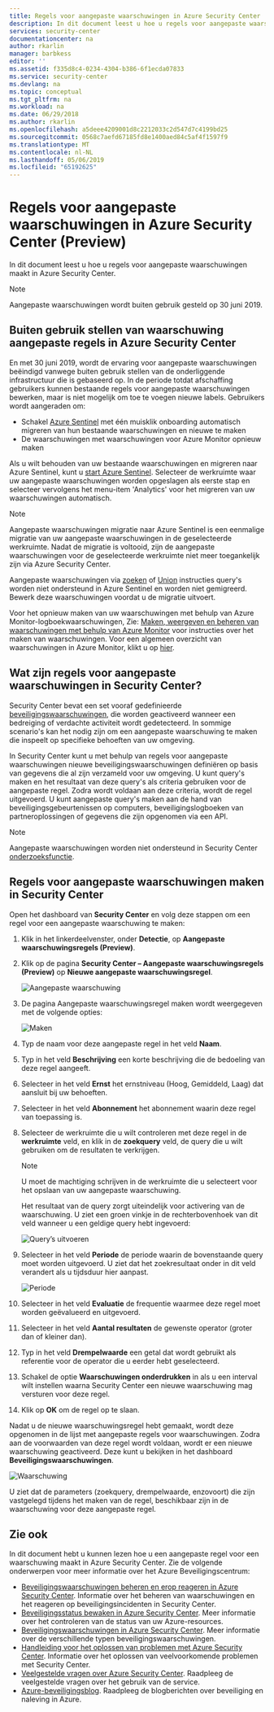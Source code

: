 ```yaml
---
title: Regels voor aangepaste waarschuwingen in Azure Security Center | Microsoft Docs
description: In dit document leest u hoe u regels voor aangepaste waarschuwingen maakt in Azure Security Center.
services: security-center
documentationcenter: na
author: rkarlin
manager: barbkess
editor: ''
ms.assetid: f335d8c4-0234-4304-b386-6f1ecda07833
ms.service: security-center
ms.devlang: na
ms.topic: conceptual
ms.tgt_pltfrm: na
ms.workload: na
ms.date: 06/29/2018
ms.author: rkarlin
ms.openlocfilehash: a5deee4209001d8c2212033c2d547d7c4199bd25
ms.sourcegitcommit: 0568c7aefd67185fd8e1400aed84c5af4f1597f9
ms.translationtype: MT
ms.contentlocale: nl-NL
ms.lasthandoff: 05/06/2019
ms.locfileid: "65192625"
---
```

# <a name="custom-alert-rules-in-azure-security-center-preview"></a>Regels voor aangepaste waarschuwingen in Azure Security Center (Preview)
In dit document leest u hoe u regels voor aangepaste waarschuwingen maakt in Azure Security Center.

> [!NOTE]
> Aangepaste waarschuwingen wordt buiten gebruik gesteld op 30 juni 2019.

## <a name="retirement-of-custom-alert-rules-in-azure-security-center"></a>Buiten gebruik stellen van waarschuwing aangepaste regels in Azure Security Center

En met 30 juni 2019, wordt de ervaring voor aangepaste waarschuwingen beëindigd vanwege buiten gebruik stellen van de onderliggende infrastructuur die is gebaseerd op. In de periode totdat afschaffing gebruikers kunnen bestaande regels voor aangepaste waarschuwingen bewerken, maar is niet mogelijk om toe te voegen nieuwe labels.
Gebruikers wordt aangeraden om:
- Schakel [Azure Sentinel](https://azure.microsoft.com/services/azure-sentinel/) met één muisklik onboarding automatisch migreren van hun bestaande waarschuwingen en nieuwe te maken
- De waarschuwingen met waarschuwingen voor Azure Monitor opnieuw maken
                                     
Als u wilt behouden van uw bestaande waarschuwingen en migreren naar Azure Sentinel, kunt u [start Azure Sentinel](https://portal.azure.com/#create/Microsoft.ASI/preview). Selecteer de werkruimte waar uw aangepaste waarschuwingen worden opgeslagen als eerste stap en selecteer vervolgens het menu-item 'Analytics' voor het migreren van uw waarschuwingen automatisch.

> [!NOTE]
> Aangepaste waarschuwingen migratie naar Azure Sentinel is een eenmalige migratie van uw aangepaste waarschuwingen in de geselecteerde werkruimte. Nadat de migratie is voltooid, zijn de aangepaste waarschuwingen voor de geselecteerde werkruimte niet meer toegankelijk zijn via Azure Security Center.
>
> Aangepaste waarschuwingen via [zoeken](https://docs.microsoft.com/azure/azure-monitor/log-query/search-queries) of [Union](https://docs-analytics-eus.azurewebsites.net/queryLanguage/query_language_unionoperator.html) instructies query's worden niet ondersteund in Azure Sentinel en worden niet gemigreerd. Bewerk deze waarschuwingen voordat u de migratie uitvoert.

Voor het opnieuw maken van uw waarschuwingen met behulp van Azure Monitor-logboekwaarschuwingen, Zie: [Maken, weergeven en beheren van waarschuwingen met behulp van Azure Monitor](https://docs.microsoft.com/azure/azure-monitor/platform/alerts-log) voor instructies over het maken van waarschuwingen. Voor een algemeen overzicht van waarschuwingen in Azure Monitor, klikt u op [hier](https://docs.microsoft.com/azure/azure-monitor/platform/alerts-unified-log).

## <a name="what-are-custom-alert-rules-in-security-center"></a>Wat zijn regels voor aangepaste waarschuwingen in Security Center?

Security Center bevat een set vooraf gedefinieerde [beveiligingswaarschuwingen](https://docs.microsoft.com/azure/security-center/security-center-managing-and-responding-alerts), die worden geactiveerd wanneer een bedreiging of verdachte activiteit wordt gedetecteerd. In sommige scenario's kan het nodig zijn om een aangepaste waarschuwing te maken die inspeelt op specifieke behoeften van uw omgeving.

In Security Center kunt u met behulp van regels voor aangepaste waarschuwingen nieuwe beveiligingswaarschuwingen definiëren op basis van gegevens die al zijn verzameld voor uw omgeving. U kunt query's maken en het resultaat van deze query's als criteria gebruiken voor de aangepaste regel. Zodra wordt voldaan aan deze criteria, wordt de regel uitgevoerd. U kunt aangepaste query's maken aan de hand van beveiligingsgebeurtenissen op computers, beveiligingslogboeken van partneroplossingen of gegevens die zijn opgenomen via een API.

> [!NOTE]
> Aangepaste waarschuwingen worden niet ondersteund in Security Center [onderzoeksfunctie](security-center-investigation.md).
>
>

## <a name="how-to-create-a-custom-alert-rule-in-security-center"></a>Regels voor aangepaste waarschuwingen maken in Security Center

Open het dashboard van **Security Center** en volg deze stappen om een regel voor een aangepaste waarschuwing te maken:

1.  Klik in het linkerdeelvenster, onder **Detectie**, op **Aangepaste waarschuwingsregels (Preview)**.
2.  Klik op de pagina **Security Center – Aangepaste waarschuwingsregels (Preview)** op **Nieuwe aangepaste waarschuwingsregel**.

    ![Aangepaste waarschuwing](./media/security-center-custom-alert/security-center-custom-alert-fig1.png)

3.  De pagina Aangepaste waarschuwingsregel maken wordt weergegeven met de volgende opties:

    ![Maken](./media/security-center-custom-alert/security-center-custom-alert-fig2.png)

4.  Typ de naam voor deze aangepaste regel in het veld **Naam**.
5.  Typ in het veld **Beschrijving** een korte beschrijving die de bedoeling van deze regel aangeeft.
6.  Selecteer in het veld **Ernst** het ernstniveau (Hoog, Gemiddeld, Laag) dat aansluit bij uw behoeften.
7.  Selecteer in het veld **Abonnement** het abonnement waarin deze regel van toepassing is.
8.  Selecteer de werkruimte die u wilt controleren met deze regel in de **werkruimte** veld, en klik in de **zoekquery** veld, de query die u wilt gebruiken om de resultaten te verkrijgen.

    > [!NOTE]
    > U moet de machtiging schrijven in de werkruimte die u selecteert voor het opslaan van uw aangepaste waarschuwing.
    >
    >

    Het resultaat van de query zorgt uiteindelijk voor activering van de waarschuwing. U ziet een groen vinkje in de rechterbovenhoek van dit veld wanneer u een geldige query hebt ingevoerd:

    ![Query’s uitvoeren](./media/security-center-custom-alert/security-center-custom-alert-fig3.png)

10. Selecteer in het veld **Periode** de periode waarin de bovenstaande query moet worden uitgevoerd. U ziet dat het zoekresultaat onder in dit veld verandert als u tijdsduur hier aanpast.

    ![Periode](./media/security-center-custom-alert/security-center-custom-alert-fig4.png)

11. Selecteer in het veld **Evaluatie** de frequentie waarmee deze regel moet worden geëvalueerd en uitgevoerd.
12. Selecteer in het veld **Aantal resultaten** de gewenste operator (groter dan of kleiner dan).
13. Typ in het veld **Drempelwaarde** een getal dat wordt gebruikt als referentie voor de operator die u eerder hebt geselecteerd.
14. Schakel de optie **Waarschuwingen onderdrukken** in als u een interval wilt instellen waarna Security Center een nieuwe waarschuwing mag versturen voor deze regel.
15. Klik op **OK** om de regel op te slaan.

Nadat u de nieuwe waarschuwingsregel hebt gemaakt, wordt deze opgenomen in de lijst met aangepaste regels voor waarschuwingen. Zodra aan de voorwaarden van deze regel wordt voldaan, wordt er een nieuwe waarschuwing geactiveerd. Deze kunt u bekijken in het dashboard **Beveiligingswaarschuwingen**.

![Waarschuwing](./media/security-center-custom-alert/security-center-custom-alert-fig5.png)

U ziet dat de parameters (zoekquery, drempelwaarde, enzovoort) die zijn vastgelegd tijdens het maken van de regel, beschikbaar zijn in de waarschuwing voor deze aangepaste regel.

## <a name="see-also"></a>Zie ook
In dit document hebt u kunnen lezen hoe u een aangepaste regel voor een waarschuwing maakt in Azure Security Center. Zie de volgende onderwerpen voor meer informatie over het Azure Beveiligingscentrum:

* [Beveiligingswaarschuwingen beheren en erop reageren in Azure Security Center](https://docs.microsoft.com/azure/security-center/security-center-managing-and-responding-alerts). Informatie over het beheren van waarschuwingen en het reageren op beveiligingsincidenten in Security Center.
* [Beveiligingsstatus bewaken in Azure Security Center](security-center-monitoring.md). Meer informatie over het controleren van de status van uw Azure-resources.
* [Beveiligingswaarschuwingen in Azure Security Center](https://docs.microsoft.com/azure/security-center/security-center-alerts-type). Meer informatie over de verschillende typen beveiligingswaarschuwingen.
* [Handleiding voor het oplossen van problemen met Azure Security Center](https://docs.microsoft.com/azure/security-center/security-center-troubleshooting-guide). Informatie over het oplossen van veelvoorkomende problemen met Security Center.
* [Veelgestelde vragen over Azure Security Center](security-center-faq.md). Raadpleeg de veelgestelde vragen over het gebruik van de service.
* [Azure-beveiligingsblog](https://blogs.msdn.com/b/azuresecurity/). Raadpleeg de blogberichten over beveiliging en naleving in Azure.
